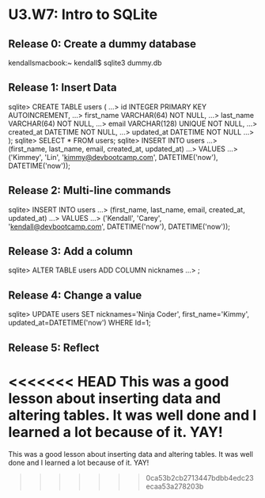 # U3.W7: Intro to SQLite

## Release 0: Create a dummy database

kendallsmacbook:~ kendall$ sqlite3 dummy.db

## Release 1: Insert Data 

sqlite> CREATE TABLE users (
   ...>   id INTEGER PRIMARY KEY AUTOINCREMENT,
   ...>   first_name VARCHAR(64) NOT NULL,
   ...>   last_name  VARCHAR(64) NOT NULL,
   ...>   email VARCHAR(128) UNIQUE NOT NULL,
   ...>   created_at DATETIME NOT NULL,
   ...>   updated_at DATETIME NOT NULL
   ...> );
sqlite> SELECT * FROM users;
sqlite> INSERT INTO users
   ...> (first_name, last_name, email, created_at, updated_at)
   ...> VALUES
   ...> ('Kimmey', 'Lin', 'kimmy@devbootcamp.com', DATETIME('now'), DATETIME('now'));

## Release 2: Multi-line commands

sqlite> INSERT INTO users
   ...> (first_name, last_name, email, created_at, updated_at)
   ...> VALUES
   ...> ('Kendall', 'Carey', 'kendall@devbootcamp.com', DATETIME('now'), DATETIME('now'));

## Release 3: Add a column

sqlite> ALTER TABLE users ADD COLUMN nicknames
   ...> ;

## Release 4: Change a value
sqlite> UPDATE users SET nicknames='Ninja Coder', first_name='Kimmy', updated_at=DATETIME('now') WHERE Id=1;

## Release 5: Reflect

<<<<<<< HEAD
This was a good lesson about inserting data and altering tables. It was well done and I learned a lot because of it. YAY!
=======
This was a good lesson about inserting data and altering tables. It was
well done and I learned a lot because of it. YAY!
>>>>>>> 0ca53b2cb2713447bdbb4edc23ecaa53a278203b
